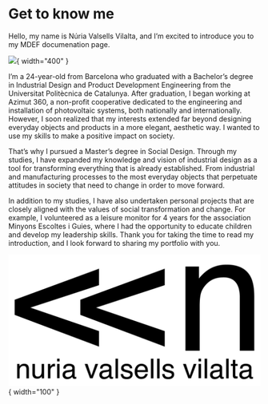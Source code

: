# Get to know me
Hello, my name is Núria Valsells Vilalta, and I’m excited to introduce you to my MDEF documenation page. 

![](../images/ImageLogo.png){ width="400" }
 
 I’m a 24-year-old from Barcelona who graduated with a Bachelor’s degree in Industrial Design and Product Development Engineering from the Universitat Politècnica de Catalunya. After graduation, I began working at Azimut 360, a non-profit cooperative dedicated to the engineering and installation of photovoltaic systems, both nationally and internationally. However, I soon realized that my interests extended far beyond designing everyday objects and products in a more elegant, aesthetic way. I wanted to use my skills to make a positive impact on society.

That’s why I pursued a Master’s degree in Social Design. Through my studies, I have expanded my knowledge and vision of industrial design as a tool for transforming everything that is already established. From industrial and manufacturing processes to the most everyday objects that perpetuate attitudes in society that need to change in order
to move forward.

In addition to my studies, I have also undertaken personal projects that are closely aligned with the values of social transformation and change. For example, I volunteered as a leisure monitor for 4 years for the association Minyons Escoltes i Guies, where I had the opportunity to educate children and develop my leadership skills. Thank you for taking the time to read my introduction, and I look forward to sharing my portfolio with you.




![](../images/logos2-03.jpg){ width="100" }